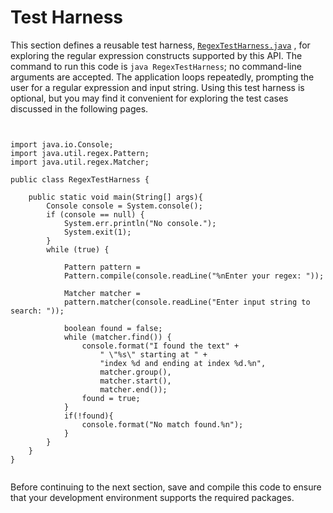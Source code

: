 
# Test Harness

This section defines a reusable test harness, 
[`RegexTestHarness.java`](examples/RegexTestHarness.java) , for exploring the regular expression constructs supported by this API. The command to run this code is `java RegexTestHarness`; no command-line arguments are accepted. The application loops repeatedly, prompting the user for a regular expression and input string. Using this test harness is optional, but you may find it convenient for exploring the test cases discussed in the following pages.

```


import java.io.Console;
import java.util.regex.Pattern;
import java.util.regex.Matcher;

public class RegexTestHarness {

    public static void main(String[] args){
        Console console = System.console();
        if (console == null) {
            System.err.println("No console.");
            System.exit(1);
        }
        while (true) {

            Pattern pattern = 
            Pattern.compile(console.readLine("%nEnter your regex: "));

            Matcher matcher = 
            pattern.matcher(console.readLine("Enter input string to search: "));

            boolean found = false;
            while (matcher.find()) {
                console.format("I found the text" +
                    " \"%s\" starting at " +
                    "index %d and ending at index %d.%n",
                    matcher.group(),
                    matcher.start(),
                    matcher.end());
                found = true;
            }
            if(!found){
                console.format("No match found.%n");
            }
        }
    }
}


```

Before continuing to the next section, save and compile this code to ensure that your development environment supports the required packages.

